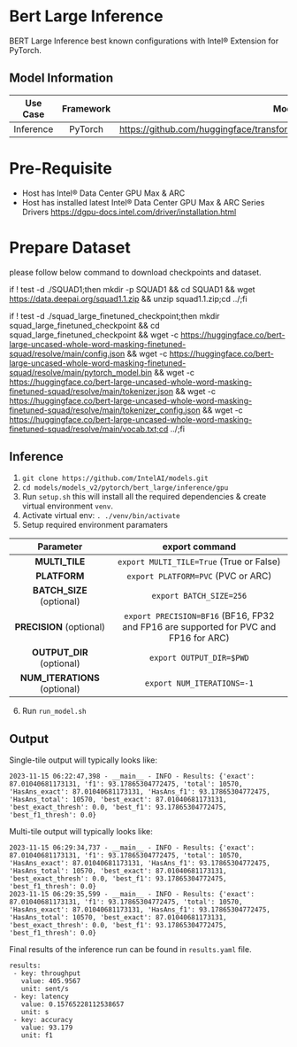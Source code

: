 # Bert Large Inference

BERT Large Inference best known configurations with Intel® Extension for PyTorch.

## Model Information

| **Use Case** | **Framework** | **Model Repo** | **Branch/Commit/Tag** | **Optional Patch** |
|:---:| :---: |:--------------:|:---------------------:|:------------------:|
|  Inference   |    PyTorch    |       https://github.com/huggingface/transformers/tree/main/src/transformers/models/bert        |           -           |         -          |

# Pre-Requisite
* Host has Intel® Data Center GPU Max & ARC
* Host has installed latest Intel® Data Center GPU Max & ARC Series Drivers https://dgpu-docs.intel.com/driver/installation.html

# Prepare Dataset
please follow below command to download checkpoints and dataset. 

if ! test -d ./SQUAD1;then mkdir -p SQUAD1 && cd SQUAD1 && wget https://data.deepai.org/squad1.1.zip && unzip squad1.1.zip;cd ../;fi

if ! test -d ./squad_large_finetuned_checkpoint;then mkdir squad_large_finetuned_checkpoint && cd squad_large_finetuned_checkpoint && wget -c https://huggingface.co/bert-large-uncased-whole-word-masking-finetuned-squad/resolve/main/config.json && wget -c https://huggingface.co/bert-large-uncased-whole-word-masking-finetuned-squad/resolve/main/pytorch_model.bin && wget -c https://huggingface.co/bert-large-uncased-whole-word-masking-finetuned-squad/resolve/main/tokenizer.json && wget -c https://huggingface.co/bert-large-uncased-whole-word-masking-finetuned-squad/resolve/main/tokenizer_config.json && wget -c https://huggingface.co/bert-large-uncased-whole-word-masking-finetuned-squad/resolve/main/vocab.txt;cd ../;fi


## Inference
1. `git clone https://github.com/IntelAI/models.git`
2. `cd models/models_v2/pytorch/bert_large/inference/gpu`
3. Run `setup.sh` this will install all the required dependencies & create virtual environment `venv`.
4. Activate virtual env: `. ./venv/bin/activate`
5. Setup required environment paramaters

| **Parameter**                |                                  **export command**                                  |
|:---------------------------:|:------------------------------------------------------------------------------------:|
| **MULTI_TILE**               | `export MULTI_TILE=True` (True or False)                                             |
| **PLATFORM**                 | `export PLATFORM=PVC` (PVC or ARC)                                                 |
| **BATCH_SIZE** (optional)    |                               `export BATCH_SIZE=256`                                |
| **PRECISION** (optional)     |                  `export PRECISION=BF16` (BF16, FP32 and FP16 are supported for PVC and FP16 for ARC) |
| **OUTPUT_DIR** (optional)    |                               `export OUTPUT_DIR=$PWD`                               |
|**NUM_ITERATIONS** (optional) |                               `export NUM_ITERATIONS=-1`                             |
6. Run `run_model.sh`

## Output

Single-tile output will typically looks like:

```
2023-11-15 06:22:47,398 - __main__ - INFO - Results: {'exact': 87.01040681173131, 'f1': 93.17865304772475, 'total': 10570, 'HasAns_exact': 87.01040681173131, 'HasAns_f1': 93.17865304772475, 'HasAns_total': 10570, 'best_exact': 87.01040681173131, 'best_exact_thresh': 0.0, 'best_f1': 93.17865304772475, 'best_f1_thresh': 0.0}
```

Multi-tile output will typically looks like:
```
2023-11-15 06:29:34,737 - __main__ - INFO - Results: {'exact': 87.01040681173131, 'f1': 93.17865304772475, 'total': 10570, 'HasAns_exact': 87.01040681173131, 'HasAns_f1': 93.17865304772475, 'HasAns_total': 10570, 'best_exact': 87.01040681173131, 'best_exact_thresh': 0.0, 'best_f1': 93.17865304772475, 'best_f1_thresh': 0.0}
2023-11-15 06:29:35,599 - __main__ - INFO - Results: {'exact': 87.01040681173131, 'f1': 93.17865304772475, 'total': 10570, 'HasAns_exact': 87.01040681173131, 'HasAns_f1': 93.17865304772475, 'HasAns_total': 10570, 'best_exact': 87.01040681173131, 'best_exact_thresh': 0.0, 'best_f1': 93.17865304772475, 'best_f1_thresh': 0.0}
```

Final results of the inference run can be found in `results.yaml` file.
```
results:
 - key: throughput
   value: 405.9567
   unit: sent/s
 - key: latency
   value: 0.15765228112538657
   unit: s
 - key: accuracy
   value: 93.179
   unit: f1
```
